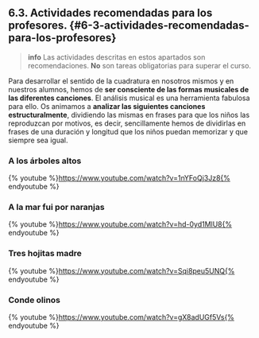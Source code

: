 ## 6.3\. Actividades recomendadas para los profesores. {#6-3-actividades-recomendadas-para-los-profesores}

>**info**
> Las actividades descritas en estos apartados son recomendaciones. **No** son tareas obligatorias para superar el curso.

Para desarrollar el sentido de la cuadratura en nosotros mismos y en nuestros alumnos, hemos de **ser consciente de las formas musicales de las diferentes canciones**. El análisis musical es una herramienta fabulosa para ello. Os animamos a **analizar las siguientes canciones estructuralmente**, dividiendo las mismas en frases para que los niños las reproduzcan por motivos, es decir, sencillamente hemos de dividirlas en frases de una duración y longitud que los niños puedan memorizar y que siempre sea igual.

### A los árboles altos

{% youtube %}https://www.youtube.com/watch?v=1nYFoQj3Jz8{% endyoutube %}

### A la mar fui por naranjas

{% youtube %}https://www.youtube.com/watch?v=hd-0yd1MlU8{% endyoutube %}

### Tres hojitas madre

{% youtube %}https://www.youtube.com/watch?v=Sqi8peu5UNQ{% endyoutube %}

### Conde olinos

{% youtube %}https://www.youtube.com/watch?v=gX8adUGf5Vs{% endyoutube %}
